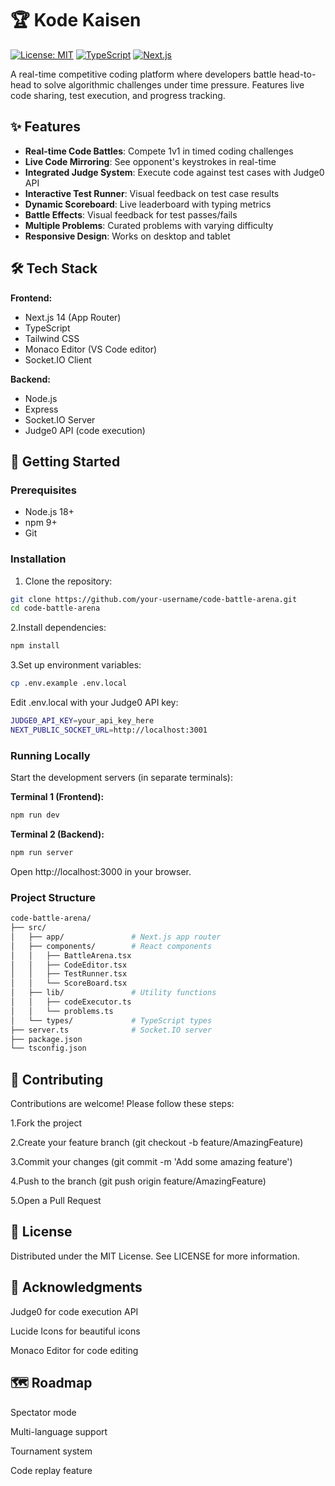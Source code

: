 # 🏆 Kode Kaisen

[![License: MIT](https://img.shields.io/badge/License-MIT-yellow.svg)](https://opensource.org/licenses/MIT)
[![TypeScript](https://img.shields.io/badge/TypeScript-4.9.5-blue.svg)](https://www.typescriptlang.org/)
[![Next.js](https://img.shields.io/badge/Next.js-14.0.0-black.svg)](https://nextjs.org/)

A real-time competitive coding platform where developers battle head-to-head to solve algorithmic challenges under time pressure. Features live code sharing, test execution, and progress tracking.

## ✨ Features

- **Real-time Code Battles**: Compete 1v1 in timed coding challenges
- **Live Code Mirroring**: See opponent's keystrokes in real-time
- **Integrated Judge System**: Execute code against test cases with Judge0 API
- **Interactive Test Runner**: Visual feedback on test case results
- **Dynamic Scoreboard**: Live leaderboard with typing metrics
- **Battle Effects**: Visual feedback for test passes/fails
- **Multiple Problems**: Curated problems with varying difficulty
- **Responsive Design**: Works on desktop and tablet

## 🛠 Tech Stack

**Frontend:**
- Next.js 14 (App Router)
- TypeScript
- Tailwind CSS
- Monaco Editor (VS Code editor)
- Socket.IO Client

**Backend:**
- Node.js
- Express
- Socket.IO Server
- Judge0 API (code execution)

## 🚀 Getting Started

### Prerequisites

- Node.js 18+
- npm 9+
- Git

### Installation

1. Clone the repository:

```bash
git clone https://github.com/your-username/code-battle-arena.git
cd code-battle-arena
```
2.Install dependencies:

```bash
npm install
```

3.Set up environment variables:
```bash
cp .env.example .env.local
```
Edit .env.local with your Judge0 API key:
```bash
JUDGE0_API_KEY=your_api_key_here
NEXT_PUBLIC_SOCKET_URL=http://localhost:3001
```
### Running Locally

Start the development servers (in separate terminals):

**Terminal 1 (Frontend):**
```bash
npm run dev
```

**Terminal 2 (Backend):**
```bash
npm run server
```

Open http://localhost:3000 in your browser.

### Project Structure
```bash
code-battle-arena/
├── src/
│   ├── app/               # Next.js app router
│   ├── components/        # React components
│   │   ├── BattleArena.tsx
│   │   ├── CodeEditor.tsx
│   │   ├── TestRunner.tsx
│   │   └── ScoreBoard.tsx
│   ├── lib/               # Utility functions
│   │   ├── codeExecutor.ts
│   │   └── problems.ts
│   └── types/             # TypeScript types
├── server.ts              # Socket.IO server
├── package.json
└── tsconfig.json
```

## 🤝 Contributing

Contributions are welcome! Please follow these steps:

1.Fork the project

2.Create your feature branch (git checkout -b feature/AmazingFeature)

3.Commit your changes (git commit -m 'Add some amazing feature')

4.Push to the branch (git push origin feature/AmazingFeature)

5.Open a Pull Request

## 📜 License

Distributed under the MIT License. See LICENSE for more information.

## 🙏 Acknowledgments

Judge0 for code execution API

Lucide Icons for beautiful icons

Monaco Editor for code editing

## 🗺 Roadmap

Spectator mode

Multi-language support

Tournament system

Code replay feature
